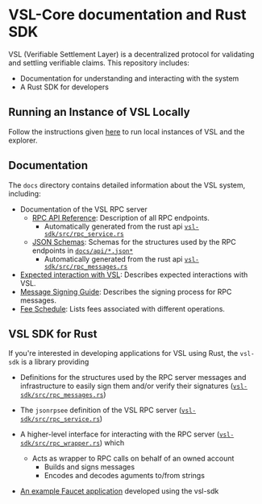 # VSL-Core documentation and Rust SDK

VSL (Verifiable Settlement Layer) is a decentralized protocol for validating and settling verifiable claims. This repository includes:

- Documentation for understanding and interacting with the system
- A Rust SDK for developers

## Running an Instance of VSL Locally

Follow the instructions given [here](docs/quick_start.md) to run local instances of VSL and the explorer.

## Documentation

The `docs` directory contains detailed information about the VSL system, including:

- Documentation of the VSL RPC server
  - [RPC API Reference](docs/api/rpc.md): Description of all RPC endpoints.
    - Automatically generated from the rust api [`vsl-sdk/src/rpc_service.rs`](vsl-sdk/src/rpc_service.rs)
  - [JSON Schemas](docs/api): Schemas for the structures used by the RPC endpoints in [`docs/api/*.json*`](docs/api)
    - Automatically generated from the rust api [`vsl-sdk/src/rpc_messages.rs`](vsl-sdk/src/rpc_messages.rs)
- [Expected interaction with VSL](docs/flow.md): Describes expected interactions with VSL.
- [Message Signing Guide](docs/signing.md): Describes the signing process for RPC messages.
- [Fee Schedule](docs/fee-schedule.md): Lists fees associated with different operations.

## VSL SDK for Rust

If you're interested in developing applications for VSL using Rust, the `vsl-sdk`
is a library providing

- Definitions for the structures used by the RPC server messages
  and infrastructure to easily sign them and/or verify their signatures
  ([`vsl-sdk/src/rpc_messages.rs`](vsl-sdk/src/rpc_messages.rs))

- The `jsonrpsee` definition of the VSL RPC server ([`vsl-sdk/src/rpc_service.rs`](vsl-sdk/src/rpc_service.rs))

- A higher-level interface for interacting with the RPC server
   ([`vsl-sdk/src/rpc_wrapper.rs`](vsl-sdk/src/rpc_wrapper.rs)) which
  - Acts as wrapper to RPC calls on behalf of an owned account
    - Builds and signs messages
    - Encodes and decodes aguments to/from strings

- [An example Faucet application](vsl-sdk/examples/faucet/README.md) developed using the vsl-sdk
